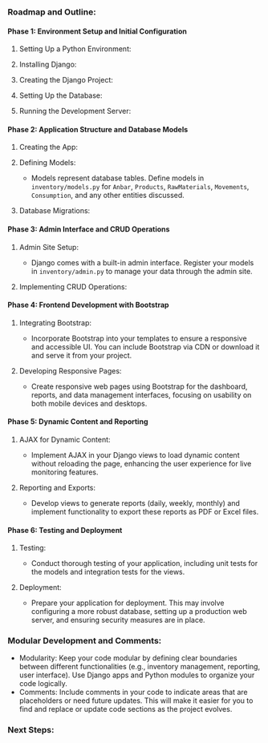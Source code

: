 ### Roadmap and Outline:

#### Phase 1: Environment Setup and Initial Configuration

1.  Setting Up a Python Environment:

2.  Installing Django:

3.  Creating the Django Project:

4.  Setting Up the Database:

   
5.  Running the Development Server:

  
#### Phase 2: Application Structure and Database Models

1.  Creating the App:



2.  Defining Models:

    -   Models represent database tables. Define models in `inventory/models.py` for `Anbar`, `Products`, `RawMaterials`, `Movements`, `Consumption`, and any other entities discussed.
3.  Database Migrations:

   
#### Phase 3: Admin Interface and CRUD Operations

1.  Admin Site Setup:

    -   Django comes with a built-in admin interface. Register your models in `inventory/admin.py` to manage your data through the admin site.
2.  Implementing CRUD Operations:


#### Phase 4: Frontend Development with Bootstrap

1.  Integrating Bootstrap:

    -   Incorporate Bootstrap into your templates to ensure a responsive and accessible UI. You can include Bootstrap via CDN or download it and serve it from your project.
2.  Developing Responsive Pages:

    -   Create responsive web pages using Bootstrap for the dashboard, reports, and data management interfaces, focusing on usability on both mobile devices and desktops.

#### Phase 5: Dynamic Content and Reporting

1.  AJAX for Dynamic Content:

    -   Implement AJAX in your Django views to load dynamic content without reloading the page, enhancing the user experience for live monitoring features.
2.  Reporting and Exports:

    -   Develop views to generate reports (daily, weekly, monthly) and implement functionality to export these reports as PDF or Excel files.

#### Phase 6: Testing and Deployment

1.  Testing:

    -   Conduct thorough testing of your application, including unit tests for the models and integration tests for the views.
2.  Deployment:

    -   Prepare your application for deployment. This may involve configuring a more robust database, setting up a production web server, and ensuring security measures are in place.

### Modular Development and Comments:

-   Modularity: Keep your code modular by defining clear boundaries between different functionalities (e.g., inventory management, reporting, user interface). Use Django apps and Python modules to organize your code logically.
-   Comments: Include comments in your code to indicate areas that are placeholders or need future updates. This will make it easier for you to find and replace or update code sections as the project evolves.

### Next Steps:
